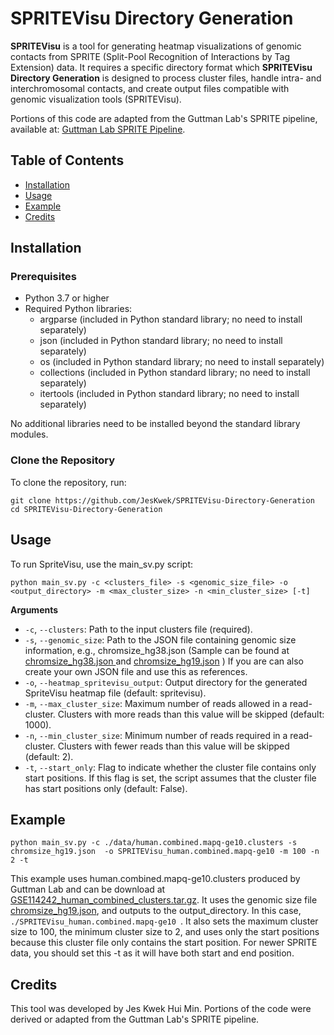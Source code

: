 # SPRITEVisu Directory Generation

**SPRITEVisu** is a tool for generating heatmap visualizations of genomic contacts from SPRITE (Split-Pool Recognition of Interactions by Tag Extension) data.
It requires a specific directory format which **SPRITEVisu Directory Generation** is designed to process cluster files, handle intra- and interchromosomal contacts, 
and create output files compatible with genomic visualization tools (SPRITEVisu).

Portions of this code are adapted from the Guttman Lab's SPRITE pipeline, available at: [Guttman Lab SPRITE Pipeline](https://github.com/GuttmanLab/sprite-pipeline/blob/master/scripts/python/contact.py).

## Table of Contents

- [Installation](#installation)
- [Usage](#usage)
- [Example](#example)
- [Credits](#credits)

## Installation

### Prerequisites

- Python 3.7 or higher
- Required Python libraries:
  - argparse (included in Python standard library; no need to install separately)
  - json (included in Python standard library; no need to install separately)
  - os (included in Python standard library; no need to install separately)
  - collections (included in Python standard library; no need to install separately)
  - itertools (included in Python standard library; no need to install separately)

No additional libraries need to be installed beyond the standard library modules.

### Clone the Repository
To clone the repository, run:

```
git clone https://github.com/JesKwek/SPRITEVisu-Directory-Generation
cd SPRITEVisu-Directory-Generation
```

## Usage
To run SpriteVisu, use the main_sv.py script:

```
python main_sv.py -c <clusters_file> -s <genomic_size_file> -o <output_directory> -m <max_cluster_size> -n <min_cluster_size> [-t]
```

**Arguments**
- `-c`, `--clusters`: Path to the input clusters file (required).
- `-s`, `--genomic_size`: Path to the JSON file containing genomic size information, e.g., chromsize_hg38.json (Sample can be found at [chromsize_hg38.json ](./chromsize_hg38.json) and [chromsize_hg19.json](./chromsize_hg19.json) ) If you are can also create your own JSON file and use this as references.
- `-o`, `--heatmap_spritevisu_output`: Output directory for the generated SpriteVisu heatmap file (default: spritevisu).
- `-m`, `--max_cluster_size`: Maximum number of reads allowed in a read-cluster. Clusters with more reads than this value will be skipped (default: 1000).
- `-n`, `--min_cluster_size`: Minimum number of reads required in a read-cluster. Clusters with fewer reads than this value will be skipped (default: 2).
- `-t`, `--start_only`: Flag to indicate whether the cluster file contains only start positions. If this flag is set, the script assumes that the cluster file has start positions only (default: False).

## Example
```
python main_sv.py -c ./data/human.combined.mapq-ge10.clusters -s chromsize_hg19.json  -o SPRITEVisu_human.combined.mapq-ge10 -m 100 -n 2 -t
```
This example uses human.combined.mapq-ge10.clusters produced by Guttman Lab and can be download at [GSE114242_human_combined_clusters.tar.gz](https://www.ncbi.nlm.nih.gov/geo/query/acc.cgi?acc=GSE114242). It uses the genomic size file [chromsize_hg19.json](./chromsize_hg19.json), and outputs to the output_directory. In this case, `./SPRITEVisu_human.combined.mapq-ge10 `. It also sets the maximum cluster size to 100, the minimum cluster size to 2, and uses only the start positions because this cluster file only contains the start position. For newer SPRITE data, you should set this -t as it will have both start and end position.

## Credits
This tool was developed by Jes Kwek Hui Min. Portions of the code were derived or adapted from the Guttman Lab's SPRITE pipeline.
